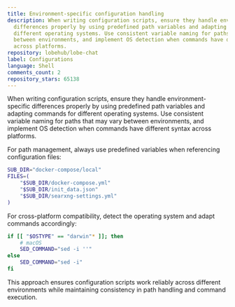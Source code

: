 ```yaml
---
title: Environment-specific configuration handling
description: When writing configuration scripts, ensure they handle environment-specific
  differences properly by using predefined path variables and adapting commands for
  different operating systems. Use consistent variable naming for paths that may vary
  between environments, and implement OS detection when commands have different syntax
  across platforms.
repository: lobehub/lobe-chat
label: Configurations
language: Shell
comments_count: 2
repository_stars: 65138
---
```


When writing configuration scripts, ensure they handle environment-specific differences properly by using predefined path variables and adapting commands for different operating systems. Use consistent variable naming for paths that may vary between environments, and implement OS detection when commands have different syntax across platforms.

For path management, always use predefined variables when referencing configuration files:
```bash
SUB_DIR="docker-compose/local"
FILES=(
    "$SUB_DIR/docker-compose.yml"
    "$SUB_DIR/init_data.json"
    "$SUB_DIR/searxng-settings.yml"
)
```

For cross-platform compatibility, detect the operating system and adapt commands accordingly:
```bash
if [[ "$OSTYPE" == "darwin"* ]]; then
    # macOS
    SED_COMMAND="sed -i ''"
else
    SED_COMMAND="sed -i"
fi
```

This approach ensures configuration scripts work reliably across different environments while maintaining consistency in path handling and command execution.